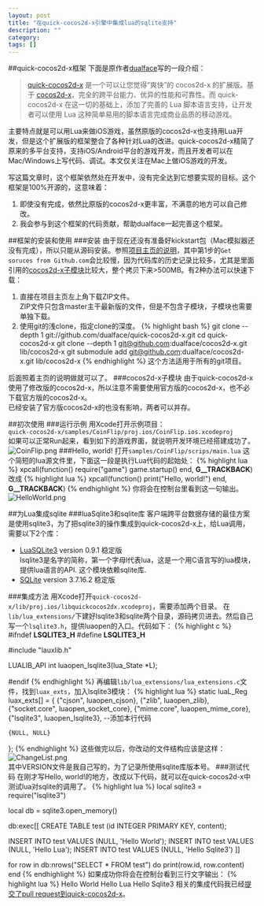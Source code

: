 ```yaml
---
layout: post
title: "在quick-cocos2d-x引擎中集成lua的sqlite支持"
description: ""
category: 
tags: []
---
```

##quick-cocos2d-x框架
下面是原作者[dualface](http://dualface.github.io/)写的一段介绍：  
> [quick-cocos2d-x](https://github.com/dualface/quick-cocos2d-x) 是一个可以让您觉得“爽快”的 cocos2d-x 的扩展版。基于 [cocos2d-x](http://www.cocos2d-x.org/)，完全的跨平台能力、优异的性能和可靠性。而 quick-cocos2d-x 在这一切的基础上，添加了完善的 Lua 脚本语言支持，让开发者可以使用 Lua 这种简单易用的脚本语言完成商业品质的移动游戏。  

主要特点就是可以用Lua来做iOS游戏，虽然原版的cocos2d-x也支持用Lua开发，但是这个扩展版的框架整合了各种针对Lua的改进。quick-cocos2d-x精简了原来的多平台支持，支持iOS/Android平台的游戏开发，而且开发者可以在Mac/Windows上写代码、调试。本文仅关注在Mac上做iOS游戏的开发。  

写这篇文章时，这个框架依然处在开发中，没有完全达到它想要实现的目标。这个框架是100%开源的，这意味着：  
1. 即使没有完成，依然比原版的cocos2d-x更丰富，不满意的地方可以自己修改。  
2. 我会参与到这个框架的代码贡献，帮助dualface一起完善这个框架。  

##框架的安装和使用
###安装
由于现在还没有准备好kickstart包（Mac模拟器还没有完成），所以只能从源码安装。参照[项目主页的说明](https://github.com/dualface/quick-cocos2d-x#build-from-sources)，其中第1步的`Get soruces from Github.com`会比较慢，因为代码库的历史记录比较多，尤其是里面引用的[cocos2d-x子模块](https://github.com/dualface/cocos2d-x)比较大，整个拷贝下来>500MB。有2种办法可以快速下载：  

1. 直接在项目主页左上角下载ZIP文件。  
ZIP文件只包含master主干最新版的文件，但是不包含子模块，子模块也需要单独下载。  
2. 使用git的浅clone，指定clone的深度。
{% highlight bash %}
git clone --depth 1 git://github.com/dualface/quick-cocos2d-x.git
cd quick-cocos2d-x
git clone --depth 1 git@github.com:dualface/cocos2d-x.git lib/cocos2d-x
git submodule add git@github.com:dualface/cocos2d-x.git lib/cocos2d-x
{% endhighlight %}
这个方法适用于所有的git项目。  

后面照着主页的说明做就可以了。
###cocos2d-x子模块
由于quick-cocos2d-x使用了修改版的cocos2d-x，所以注意不需要使用官方版的cocos2d-x，也不必下载官方版的cocos2d-x。  
已经安装了官方版cocos2d-x的也没有影响，两者可以并存。

##初次使用
###运行示例
用Xcode打开示例项目：  
`quick-cocos2d-x/samples/CoinFlip/proj.ios/CoinFlip.ios.xcodeproj`  
如果可以正常Run起来，看到如下的游戏界面，就说明开发环境已经搭建成功了。  
![CoinFlip.png](http://ww4.sinaimg.cn/large/a74ecc4cjw1e4dcckv6ioj20a30jpwgh.png)
###Hello, world!
打开`samples/CoinFlip/scrips/main.lua`
这个简短的lua源文件里，下面这一段是执行Lua代码的起始处：
{% highlight lua %}
xpcall(function()
    require("game")
    game.startup()
end, __G__TRACKBACK__)
改成
{% highlight lua %}
xpcall(function()
    print("Hello, world!")
end, __G__TRACKBACK__)
{% endhighlight %}
你将会在控制台里看到这一句输出。  
![HelloWorld.png](http://ww1.sinaimg.cn/large/a74eed94jw1e4dds45upoj205w0373yn.png)  

##为Lua集成sqlite
###luaSqlite3和sqlite库
客户端跨平台数据存储的最佳方案是使用sqlite3，为了把sqlite3的操作集成到quick-cocos2d-x上，给Lua调用，需要以下2个库：  

* [LuaSQLite3](http://lua.sqlite.org/index.cgi/doc/tip/doc/lsqlite3.wiki) version 0.9.1 稳定版  
  lsqlite3是名字的简称，第一个字母l代表lua，这是一个用C语言写的lua模块，提供lua语言的API. 这个模块依赖sqlite库.  
* [SQLite](http://www.sqlite.org/releaselog/3_7_16_2.html) version 3.7.16.2 稳定版

###集成方法
用Xcode打开`quick-cocos2d-x/lib/proj.ios/libquickcocos2dx.xcodeproj`，需要添加两个目录。  在`lib/lua_extensions/`下建好lsqlite3和sqlite两个目录，源码拷贝进去。然后自己写一个`lsqlite3.h`，提供luaopen的入口。代码如下：
{% highlight c %}
#ifndef __LSQLITE3_H__
#define __LSQLITE3_H__

#include "lauxlib.h"

LUALIB_API int luaopen_lsqlite3(lua_State *L);

#endif
{% endhighlight %}
再编辑`lib/lua_extensions/lua_extensions.c`文件，找到`luax_exts`，加入lsqlite3模块：
{% highlight lua %}
static luaL_Reg luax_exts[] = {
    {"cjson", luaopen_cjson},
    {"zlib", luaopen_zlib},
    {"socket.core", luaopen_socket_core},
    {"mime.core", luaopen_mime_core},
    {"lsqlite3", luaopen_lsqlite3},  --添加本行代码

    {NULL, NULL}
};
</code></pre>
{% endhighlight %}
这些做完以后，你改动的文件结构应该是这样：  
![ChangeList.png](http://ww1.sinaimg.cn/large/a74e55b4jw1e4dfdolv8xj208g0743z9.png)  
其中VERSION文件是我自己写的，为了记录所使用sqlite库版本号。
###测试代码
在刚才写Hello, world!的地方，改成以下代码，就可以在quick-cocos2d-x中测试lua对sqlite的调用了。
{% highlight lua %}
local sqlite3 = require("lsqlite3")

local db = sqlite3.open_memory()

db:exec[[
  CREATE TABLE test (id INTEGER PRIMARY KEY, content);

  INSERT INTO test VALUES (NULL, 'Hello World');
  INSERT INTO test VALUES (NULL, 'Hello Lua');
  INSERT INTO test VALUES (NULL, 'Hello Sqlite3')
]]

for row in db:nrows("SELECT * FROM test") do
    print(row.id, row.content)
end
{% endhighlight %}
如果成功你将会在控制台看到三行文字输出：
{% highlight lua %}
Hello World
Hello Lua
Hello Sqlite3
相关的集成代码我已经[提交了pull request到quick-cocos2d-x](https://github.com/dualface/quick-cocos2d-x/pull/36)。
